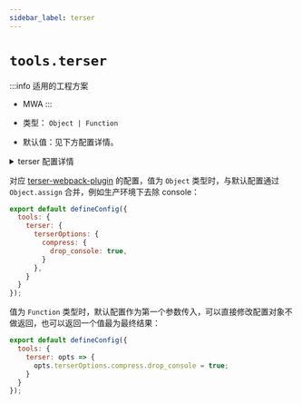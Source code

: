 ```yaml
---
sidebar_label: terser
---
```


# `tools.terser`

:::info 适用的工程方案
* MWA
:::

* 类型： `Object | Function`
* 默认值：见下方配置详情。

<details>
  <summary>terser 配置详情</summary>

```js
  terserOptions: {
    parse: {
      ecma: 8,
    },
    compress: {
      ecma: 5,
      warnings: false,
      comparisons: false,
      inline: 2,
    },
    mangle: {
      safari10: true,
    },
    keep_classnames: isEnvProductionProfile,
    keep_fnames: isEnvProductionProfile,
    output: {
      ecma: 5,
      comments: false,
      ascii_only: true,
    },
  },
  parallel: true,
  // Enable file caching
  cache: true,
  sourceMap: true // 设置 output.disableSourceMap 后为false
  }
```

:::tip 提示
更多关于：<a href="https://github.com/webpack-contrib/terser-webpack-plugin#options" target="_blank">terser 配置</a>。
:::
</details>

对应 [terser-webpack-plugin](https://github.com/webpack-contrib/terser-webpack-plugin) 的配置，值为 `Object` 类型时，与默认配置通过 `Object.assign` 合并，例如生产环境下去除 console：


```js title="modern.config.js"
export default defineConfig({
  tools: {
    terser: {
      terserOptions: {
        compress: {
          drop_console: true,
        }
      },
    }
  }
});
```

值为 `Function` 类型时，默认配置作为第一个参数传入，可以直接修改配置对象不做返回，也可以返回一个值最为最终结果：

```js title="modern.config.js"
export default defineConfig({
  tools: {
    terser: opts => {
      opts.terserOptions.compress.drop_console = true;
    }
  }
});
```
